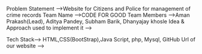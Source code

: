Problem Statement -->Website for Citizens and Police for management of crime records
Team Name -->CODE FOR GOOD
Team Members -->Aman Prakash(Lead), Aditya Pandey, Subham Barik, Dhanyajay khosle
Idea & Approach used to implement it -->

Tech Stack--> HTML,CSS(BootStrap),Java Script, php, Mysql, GitHub
Url of our website -->
